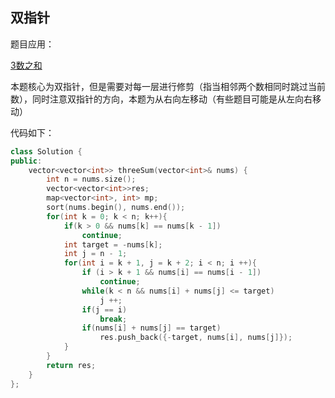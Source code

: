 ## 双指针

题目应用：

[3数之和](https://leetcode-cn.com/problems/3sum/)

本题核心为双指针，但是需要对每一层进行修剪（指当相邻两个数相同时跳过当前数），同时注意双指针的方向，本题为从右向左移动（有些题目可能是从左向右移动）

代码如下：

```c++
class Solution {
public:
    vector<vector<int>> threeSum(vector<int>& nums) {
        int n = nums.size();
        vector<vector<int>>res;
        map<vector<int>, int> mp;
        sort(nums.begin(), nums.end());
        for(int k = 0; k < n; k++){
            if(k > 0 && nums[k] == nums[k - 1])
                continue;
            int target = -nums[k];
            int j = n - 1;
            for(int i = k + 1, j = k + 2; i < n; i ++){
                if (i > k + 1 && nums[i] == nums[i - 1])
                    continue;
                while(k < n && nums[i] + nums[j] <= target)
                    j ++;
                if(j == i)
                    break;
                if(nums[i] + nums[j] == target)
                    res.push_back({-target, nums[i], nums[j]});
            }
        }
        return res;
    }
};
```